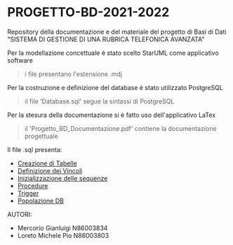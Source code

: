 # PROGETTO-BD-2021-2022
Repository della documentazione e del materiale del progetto di Basi di Dati "SISTEMA DI GESTIONE DI UNA RUBRICA TELEFONICA AVANZATA"

Per la modellazione concettuale è stato scelto StarUML come applicativo software
> i file presentano l'estensione .mdj

Per la costruzione e definizione del database è stato utilizzato PostgreSQL 
> il file 'Database.sql' segue la sintassi di PostgreSQL

Per la stesura della documentazione si è fatto uso dell'applicativo LaTex
> il 'Progetto_BD_Documentazione.pdf' contiene la documentazione progettuale



Il file .sql presenta:
- [Creazione di Tabelle](https://github.com/mercoriog/PROGETTO-BD-2021-2022/blob/d7618723eccc6bd60d66f8586fc4004c34c90781/Database.sql#L1) 
- [Definizione dei Vincoli](https://github.com/mercoriog/PROGETTO-BD-2021-2022/blob/d7618723eccc6bd60d66f8586fc4004c34c90781/Database.sql#L76)
- [Inizializzazione delle sequenze](https://github.com/mercoriog/PROGETTO-BD-2021-2022/blob/d7618723eccc6bd60d66f8586fc4004c34c90781/Database.sql#L216)
- [Procedure](https://github.com/mercoriog/PROGETTO-BD-2021-2022/blob/d7618723eccc6bd60d66f8586fc4004c34c90781/Database.sql#L233)
- [Trigger](https://github.com/mercoriog/PROGETTO-BD-2021-2022/blob/d7618723eccc6bd60d66f8586fc4004c34c90781/Database.sql#L699)
- [Popolazione DB](https://github.com/mercoriog/PROGETTO-BD-2021-2022/blob/d7618723eccc6bd60d66f8586fc4004c34c90781/Database.sql#L770)



AUTORI:
- Mercorio Gianluigi N86003834
- Loreto Michele Pio N86003803
